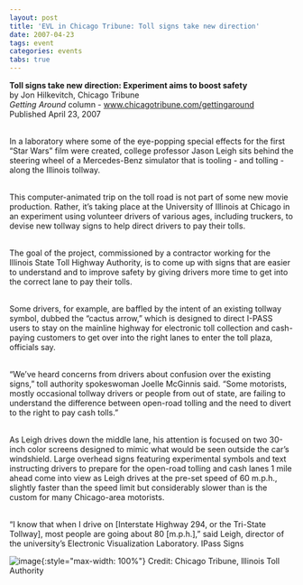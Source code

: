 ```yaml
---
layout: post
title: 'EVL in Chicago Tribune: Toll signs take new direction'
date: 2007-04-23
tags: event
categories: events
tabs: true
---
```


<strong>Toll signs take new direction: Experiment aims to boost safety</strong><br>
by Jon Hilkevitch, Chicago Tribune<br>
<em>Getting Around</em> column - <a href="http://www.chicagotribune.com/gettingaround">www.chicagotribune.com/gettingaround</a><br>
Published April 23, 2007<br><br>

In a laboratory where some of the eye-popping special effects for the first &ldquo;Star Wars&rdquo; film were created, college professor Jason Leigh sits behind the steering wheel of a Mercedes-Benz simulator that is tooling - and tolling - along the Illinois tollway.<br><br>

This computer-animated trip on the toll road is not part of some new movie production. Rather, it&rsquo;s taking place at the University of Illinois at Chicago in an experiment using volunteer drivers of various ages, including truckers, to devise new tollway signs to help direct drivers to pay their tolls.<br><br>

The goal of the project, commissioned by a contractor working for the Illinois State Toll Highway Authority, is to come up with signs that are easier to understand and to improve safety by giving drivers more time to get into the correct lane to pay their tolls.<br><br>

Some drivers, for example, are baffled by the intent of an existing tollway symbol, dubbed the &ldquo;cactus arrow,&rdquo; which is designed to direct I-PASS users to stay on the mainline highway for electronic toll collection and cash-paying customers to get over into the right lanes to enter the toll plaza, officials say.<br><br>

&ldquo;We&rsquo;ve heard concerns from drivers about confusion over the existing signs,&rdquo; toll authority spokeswoman Joelle McGinnis said. &ldquo;Some motorists, mostly occasional tollway drivers or people from out of state, are failing to understand the difference between open-road tolling and the need to divert to the right to pay cash tolls.&rdquo;<br><br>

As Leigh drives down the middle lane, his attention is focused on two 30-inch color screens designed to mimic what would be seen outside the car&rsquo;s windshield. Large overhead signs featuring experimental symbols and text instructing drivers to prepare for the open-road tolling and cash lanes 1 mile ahead come into view as Leigh drives at the pre-set speed of 60 m.p.h., slightly faster than the speed limit but considerably slower than is the custom for many Chicago-area motorists.<br><br>

&ldquo;I know that when I drive on [Interstate Highway 294, or the Tri-State Tollway], most people are going about 80 [m.p.h.],&rdquo; said Leigh, director of the university&rsquo;s Electronic Visualization Laboratory.
IPass Signs

![image](https://www.evl.uic.edu/output/originals/ipass_sign.jpg-srcw.jpg){:style="max-width: 100%"}
Credit: Chicago Tribune, Illinois Toll Authority

